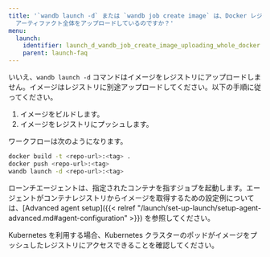```yaml
---
title: '`wandb launch -d` または `wandb job create image` は、Docker レジストリから取得するのではなく、Docker
  アーティファクト全体をアップロードしているのですか？'
menu:
  launch:
    identifier: launch_d_wandb_job_create_image_uploading_whole_docker
    parent: launch-faq
---
```


いいえ、`wandb launch -d` コマンドはイメージをレジストリにアップロードしません。イメージはレジストリに別途アップロードしてください。以下の手順に従ってください。

1. イメージをビルドします。
2. イメージをレジストリにプッシュします。

ワークフローは次のようになります。

```bash
docker build -t <repo-url>:<tag> .
docker push <repo-url>:<tag>
wandb launch -d <repo-url>:<tag>
```

ローンチエージェントは、指定されたコンテナを指すジョブを起動します。エージェントがコンテナレジストリからイメージを取得するための設定例については、[Advanced agent setup]({{< relref "/launch/set-up-launch/setup-agent-advanced.md#agent-configuration" >}}) を参照してください。

Kubernetes を利用する場合、Kubernetes クラスターのポッドがイメージをプッシュしたレジストリにアクセスできることを確認してください。